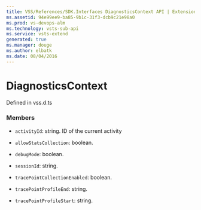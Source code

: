 ```yaml
---
title: VSS/References/SDK.Interfaces DiagnosticsContext API | Extensions for Visual Studio Team Services
ms.assetid: 94e99ee9-ba85-9b1c-31f3-dcb9c21e98a0
ms.prod: vs-devops-alm
ms.technology: vsts-sub-api
ms.service: vsts-extend
generated: true
ms.manager: douge
ms.author: elbatk
ms.date: 08/04/2016
---
```


# DiagnosticsContext

Defined in vss.d.ts



### Members

* `activityId`: string. ID of the current activity

* `allowStatsCollection`: boolean. 

* `debugMode`: boolean. 

* `sessionId`: string. 

* `tracePointCollectionEnabled`: boolean. 

* `tracePointProfileEnd`: string. 

* `tracePointProfileStart`: string. 


